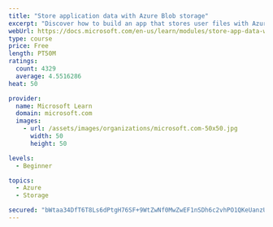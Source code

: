 ```yaml
---
title: "Store application data with Azure Blob storage"
excerpt: "Discover how to build an app that stores user files with Azure Blob storage, use Blob storage in a web app, and use the Azure Storage SDK for .NET Core."
webUrl: https://docs.microsoft.com/en-us/learn/modules/store-app-data-with-azure-blob-storage/
type: course
price: Free
length: PT50M
ratings:
  count: 4329
  average: 4.5516286
heat: 50

provider:
  name: Microsoft Learn
  domain: microsoft.com
  images:
    - url: /assets/images/organizations/microsoft.com-50x50.jpg
      width: 50
      height: 50

levels:
  - Beginner

topics:
  - Azure
  - Storage

secured: "bWtaa34DfT6T8Ls6dPtgH76SF+9WtZwNf0MwZwEF1nSDh6c2vhPO1QKeUanzUALRCznbNd1030oZJK6orbqcaa+6RcK2WmHUyZIZmNvGJ14tYvHOTt/Qh0sZH8Y4HZt6/5Cm9A5EFNMm0Ormkz+Vw4RraGzUSrKJhWqKUrUabpdag7vQpEaYeVHI87R63Kw4LR0bUillzR4OrAnGc3Le4pyyEa/cEy5CZNperIBhJYe+lKZkKZLJu/9gZxtHCw1cHkPbMAcvp/wwXFjTyTga6/D+owVDsZCXdM1yvgLTf6Hh1QoOS4BCRpARwwgrAyqPpsletPz7C83qw1f++FEUn5ZzvXII8S4aeSZ9/c2iul7bwSu/MtOWguPAq80JacjIpTo9AOrOZWFJldy0LqGJk8Q6MCHKdUkS2/U+bZscmmI=;vWQa76zjOqlz0a4UojmoTw=="
---
```



